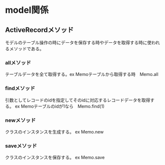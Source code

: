 # model関係

## ActiveRecordメソッド　　
モデルのテーブル操作の時にデータを保存する時やデータを取得する時に使われるメソッドである。  
### allメソッド   
テーブルデータを全て取得する。ex Memoテーブルから取得する時　Memo.all
### findメソッド　　
引数としてレコードのidを指定してそのidに対応するレコードデータを取得する。 ex Memoテーブルのidが1なら　Memo.find(1)
### newメソッド　　
クラスのインスタンスを生成する。 ex Memo.new
### saveメソッド　　
クラスのインスタンスを保存する。 ex Memo.save 
